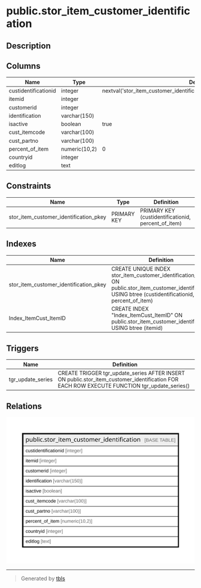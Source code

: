 # public.stor_item_customer_identification

## Description

## Columns

| Name | Type | Default | Nullable | Children | Parents | Comment |
| ---- | ---- | ------- | -------- | -------- | ------- | ------- |
| custidentificationid | integer | nextval('stor_item_customer_identification_custidentificationid_seq'::regclass) | false |  |  |  |
| itemid | integer |  | true |  |  |  |
| customerid | integer |  | true |  |  |  |
| identification | varchar(150) |  | true |  |  |  |
| isactive | boolean | true | true |  |  |  |
| cust_itemcode | varchar(100) |  | true |  |  |  |
| cust_partno | varchar(100) |  | true |  |  |  |
| percent_of_item | numeric(10,2) | 0 | false |  |  |  |
| countryid | integer |  | true |  |  |  |
| editlog | text |  | true |  |  |  |

## Constraints

| Name | Type | Definition |
| ---- | ---- | ---------- |
| stor_item_customer_identification_pkey | PRIMARY KEY | PRIMARY KEY (custidentificationid, percent_of_item) |

## Indexes

| Name | Definition |
| ---- | ---------- |
| stor_item_customer_identification_pkey | CREATE UNIQUE INDEX stor_item_customer_identification_pkey ON public.stor_item_customer_identification USING btree (custidentificationid, percent_of_item) |
| Index_ItemCust_ItemID | CREATE INDEX "Index_ItemCust_ItemID" ON public.stor_item_customer_identification USING btree (itemid) |

## Triggers

| Name | Definition |
| ---- | ---------- |
| tgr_update_series | CREATE TRIGGER tgr_update_series AFTER INSERT ON public.stor_item_customer_identification FOR EACH ROW EXECUTE FUNCTION tgr_update_series() |

## Relations

![er](public.stor_item_customer_identification.svg)

---

> Generated by [tbls](https://github.com/k1LoW/tbls)
